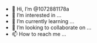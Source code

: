 - 👋 Hi, I’m @1072881178a
- 👀 I’m interested in ...
- 🌱 I’m currently learning ...
- 💞️ I’m looking to collaborate on ...
- 📫 How to reach me ...

<!---
1072881178a/1072881178a is a ✨ special ✨ repository because its `README.md` (this file) appears on your GitHub profile.
You can click the Preview link to take a look at your changes.
--->

